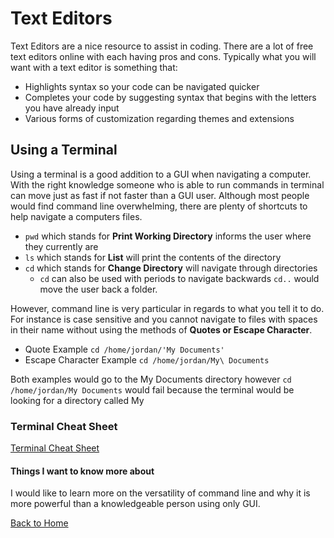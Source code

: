 # Text Editors

Text Editors are a nice resource to assist in coding.  There are a lot of free text editors online with each having pros and cons.  Typically what you will want with a text editor is something that:

- Highlights syntax so your code can be navigated quicker
- Completes your code by suggesting syntax that begins with the letters you have already input
- Various forms of customization regarding themes and extensions

## Using a Terminal

Using a terminal is a good addition to a GUI when navigating a computer. With the right knowledge someone who is able to run commands in terminal can move just as fast if not faster than a GUI user.  Although most people would find command line overwhelming, there are plenty of shortcuts to help navigate a computers files.

- `pwd` which stands for **Print Working Directory** informs the user where they currently are
- `ls` which stands for **List** will print the contents of the directory
- `cd` which stands for **Change Directory** will navigate through directories
  - `cd` can also be used with periods to navigate backwards `cd..` would move the user back a folder.

However, command line is very particular in regards to what you tell it to do. For instance is case sensitive and you cannot navigate to files with spaces in their name without using the methods of  **Quotes or Escape Character**.

- Quote Example `cd /home/jordan/'My Documents'`
- Escape Character Example `cd /home/jordan/My\ Documents`

Both examples would go to the My Documents directory however `cd /home/jordan/My Documents` would fail because the terminal would be looking for a directory called My

### Terminal Cheat Sheet

[Terminal Cheat Sheet](https://www.git-tower.com/blog/command-line-cheat-sheet/)

#### Things I want to know more about

I would like to learn more on the versatility of command line and why it is more powerful than a knowledgeable person using only GUI.

[Back to Home](../README.md)
